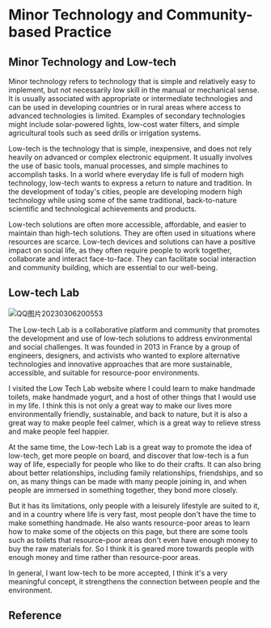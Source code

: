 # Minor Technology and Community-based Practice

## Minor Technology and Low-tech

Minor technology refers to technology that is simple and relatively easy to implement, but not necessarily low skill in the manual or mechanical sense. It is usually associated with appropriate or intermediate technologies and can be used in developing countries or in rural areas where access to advanced technologies is limited. Examples of secondary technologies might include solar-powered lights, low-cost water filters, and simple agricultural tools such as seed drills or irrigation systems.

Low-tech is the technology that is simple, inexpensive, and does not rely heavily on advanced or complex electronic equipment. It usually involves the use of basic tools, manual processes, and simple machines to accomplish tasks. In a world where everyday life is full of modern high technology, low-tech wants to express a return to nature and tradition. In the development of today's cities, people are developing modern high technology while using some of the same traditional, back-to-nature scientific and technological achievements and products.

Low-tech solutions are often more accessible, affordable, and easier to maintain than high-tech solutions. They are often used in situations where resources are scarce. Low-tech devices and solutions can have a positive impact on social life, as they often require people to work together, collaborate and interact face-to-face. They can facilitate social interaction and community building, which are essential to our well-being.

## Low-tech Lab

![QQ图片20230306200553](https://user-images.githubusercontent.com/118484191/223218853-29b672ea-9eab-4d03-8ce0-4031075357c8.png)


The Low-tech Lab is a collaborative platform and community that promotes the development and use of low-tech solutions to address environmental and social challenges. It was founded in 2013 in France by a group of engineers, designers, and activists who wanted to explore alternative technologies and innovative approaches that are more sustainable, accessible, and suitable for resource-poor environments.

I visited the Low Tech Lab website where I could learn to make handmade toilets, make handmade yogurt, and a host of other things that I would use in my life. I think this is not only a great way to make our lives more environmentally friendly, sustainable, and back to nature, but it is also a great way to make people feel calmer, which is a great way to relieve stress and make people feel happier.

At the same time, the Low-tech Lab is a great way to promote the idea of low-tech, get more people on board, and discover that low-tech is a fun way of life, especially for people who like to do their crafts. It can also bring about better relationships, including family relationships, friendships, and so on, as many things can be made with many people joining in, and when people are immersed in something together, they bond more closely.

But it has its limitations, only people with a leisurely lifestyle are suited to it, and in a country where life is very fast, most people don't have the time to make something handmade. He also wants resource-poor areas to learn how to make some of the objects on this page, but there are some tools such as toilets that resource-poor areas don't even have enough money to buy the raw materials for. So I think it is geared more towards people with enough money and time rather than resource-poor areas.

In general, I want low-tech to be more accepted, I think it's a very meaningful concept, it strengthens the connection between people and the environment.

## Reference

